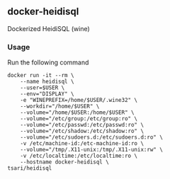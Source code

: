 ## docker-heidisql
Dockerized HeidiSQL (wine)

### Usage
Run the following command

    docker run -it --rm \
        --name heidisql \
        --user=$USER \
        --env="DISPLAY" \
        -e "WINEPREFIX=/home/$USER/.wine32" \
        --workdir="/home/$USER" \
        --volume="/home/$USER:/home/$USER" \
        --volume="/etc/group:/etc/group:ro" \
        --volume="/etc/passwd:/etc/passwd:ro" \
        --volume="/etc/shadow:/etc/shadow:ro" \
        --volume="/etc/sudoers.d:/etc/sudoers.d:ro" \
        -v /etc/machine-id:/etc-machine-id:ro \
        --volume="/tmp/.X11-unix:/tmp/.X11-unix:rw" \
        -v /etc/localtime:/etc/localtime:ro \
        --hostname docker-heidisql \
    tsari/heidisql
    